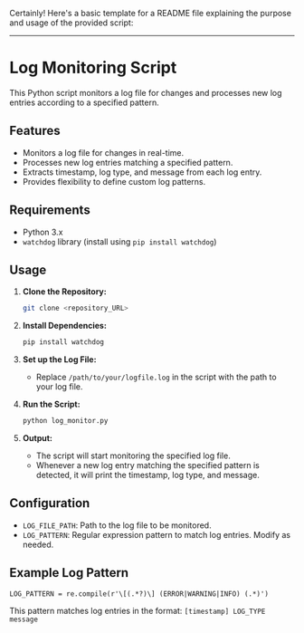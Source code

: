 Certainly! Here's a basic template for a README file explaining the purpose and usage of the provided script:

---

# Log Monitoring Script

This Python script monitors a log file for changes and processes new log entries according to a specified pattern.

## Features

- Monitors a log file for changes in real-time.
- Processes new log entries matching a specified pattern.
- Extracts timestamp, log type, and message from each log entry.
- Provides flexibility to define custom log patterns.

## Requirements

- Python 3.x
- `watchdog` library (install using `pip install watchdog`)

## Usage

1. **Clone the Repository:**
   ```bash
   git clone <repository_URL>
   ```

2. **Install Dependencies:**
   ```bash
   pip install watchdog
   ```

3. **Set up the Log File:**
   - Replace `/path/to/your/logfile.log` in the script with the path to your log file.

4. **Run the Script:**
   ```bash
   python log_monitor.py
   ```

5. **Output:**
   - The script will start monitoring the specified log file.
   - Whenever a new log entry matching the specified pattern is detected, it will print the timestamp, log type, and message.

## Configuration

- `LOG_FILE_PATH`: Path to the log file to be monitored.
- `LOG_PATTERN`: Regular expression pattern to match log entries. Modify as needed.

## Example Log Pattern
   ```
   LOG_PATTERN = re.compile(r'\[(.*?)\] (ERROR|WARNING|INFO) (.*)')
   ```

   This pattern matches log entries in the format: `[timestamp] LOG_TYPE message`

